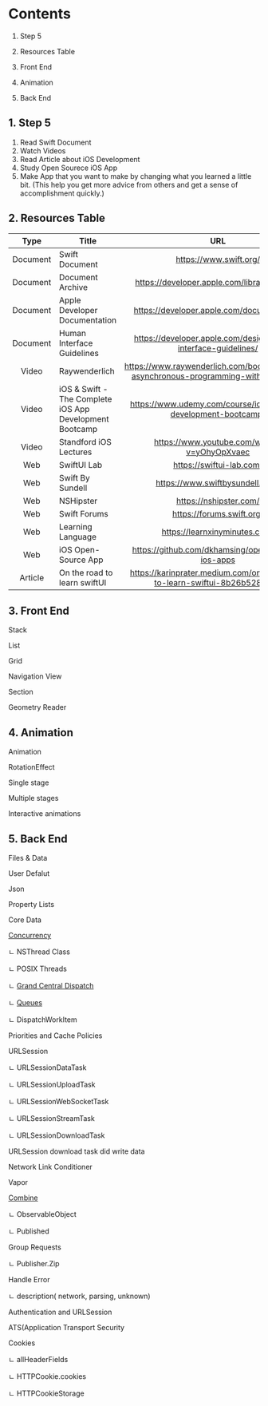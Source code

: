 # Contents

1. Step 5

2. Resources Table

3. Front End

4. Animation

5. Back End




## 1. Step 5

1. Read Swift Document 
2. Watch Videos 
3. Read Article about iOS Development
4. Study Open Sourece iOS App
5. Make App that you want to make by changing what you learned a little bit. 
   (This help you get more advice from others and get a sense of accomplishment quickly.)


## 2. Resources Table

| Type | Title | URL |
|:-----:|-------|:------:|
|Document| Swift Document| https://www.swift.org/ |
|Document| Document Archive| https://developer.apple.com/library/archive/ |
|Document| Apple Developer Documentation| https://developer.apple.com/documentation/ |
|Document| Human Interface Guidelines | https://developer.apple.com/design/human-interface-guidelines/ |
| Video | Raywenderlich| https://www.raywenderlich.com/books/combine-asynchronous-programming-with-swift/v2.0 |
| Video | iOS & Swift - The Complete iOS App Development Bootcamp | https://www.udemy.com/course/ios-13-app-development-bootcamp/ |
| Video | Standford iOS Lectures |https://www.youtube.com/watch?v=yOhyOpXvaec|
| Web | SwiftUI Lab | https://swiftui-lab.com/ |
| Web | Swift By Sundell | https://www.swiftbysundell.com/ |
| Web | NSHipster | https://nshipster.com/ |
| Web | Swift Forums | https://forums.swift.org/ |
| Web | Learning Language | https://learnxinyminutes.com/ |
| Web | iOS Open-Source App | https://github.com/dkhamsing/open-source-ios-apps |
| Article | On the road to learn swiftUI | https://karinprater.medium.com/on-the-road-to-learn-swiftui-8b26b528199c |


## 3. Front End

Stack

List

Grid 

Navigation View

Section

Geometry Reader

## 4. Animation

Animation

RotationEffect

Single stage

Multiple stages

Interactive animations

## 5. Back End

Files & Data

User Defalut 

Json 

Property Lists

Core Data

[Concurrency](https://github.com/greenthings/Learning-Paths-iOS-Development/blob/main/Concurrency.md)

ㄴ NSThread Class

ㄴ POSIX Threads

ㄴ [Grand Central Dispatch](https://github.com/greenthings/Learning-Paths-iOS-Development/blob/main/Concurrency.md)

ㄴ [Queues](https://github.com/greenthings/Learning-Paths-iOS-Development/blob/main/Concurrency.md)

ㄴ DispatchWorkItem


Priorities and Cache Policies


URLSession

ㄴ URLSessionDataTask

ㄴ URLSessionUploadTask

ㄴ URLSessionWebSocketTask

ㄴ URLSessionStreamTask

ㄴ URLSessionDownloadTask


URLSession download task did write data

Network Link Conditioner

Vapor

[Combine](https://github.com/greenthings/Learning-Paths-iOS-Development/blob/main/Combine.md)

ㄴ ObservableObject

ㄴ Published

Group Requests

ㄴ Publisher.Zip

Handle Error

ㄴ description( network, parsing, unknown)

Authentication and URLSession

ATS(Application Transport Security

Cookies
 
ㄴ allHeaderFields 

ㄴ HTTPCookie.cookies

ㄴ HTTPCookieStorage


        

    

